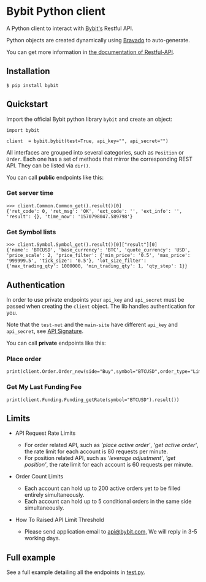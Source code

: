 # Bybit Python client

A Python client to interact with [Bybit's](https://www.bybit.com) Restful API.

Python objects are created dynamically using [Bravado](https://github.com/Yelp/bravado) to auto-generate.

You can get more information in [the documentation of Restful-API](https://github.com/bybit-exchange/bybit-official-api-docs).


## Installation

```
$ pip install bybit
```

## Quickstart

Import the official Bybit python library `bybit` and create an object:

```
import bybit

client  = bybit.bybit(test=True, api_key="", api_secret="")
```

All interfaces are grouped into several categories, such as `Position` or `Order`. Each one has a set of methods that mirror the corresponding REST API. They can be listed via `dir()`.

You can call **public** endpoints like this:

### Get server time

```
>>> client.Common.Common_get().result()[0]
{'ret_code': 0, 'ret_msg': 'OK', 'ext_code': '', 'ext_info': '', 'result': {}, 'time_now': '1570798047.589798'}
```
### Get Symbol lists

```
>>> client.Symbol.Symbol_get().result()[0]["result"][0]
{'name': 'BTCUSD', 'base_currency': 'BTC', 'quote_currency': 'USD', 'price_scale': 2, 'price_filter': {'min_price': '0.5', 'max_price': '999999.5', 'tick_size': '0.5'}, 'lot_size_filter': {'max_trading_qty': 1000000, 'min_trading_qty': 1, 'qty_step': 1}}
```

## Authentication

In order to use private endpoints your `api_key` and `api_secret` must be passed when creating the `client` object. The lib handles authentication for you.

Note that the `test-net` and the `main-site` have different `api_key` and `api_secret`, see [API Signature](https://github.com/bybit-exchange/bybit-official-api-docs/blob/master/en/rest_api_sign.md).

You can call **private** endpoints like this:

### Place order

```
print(client.Order.Order_new(side="Buy",symbol="BTCUSD",order_type="Limit",qty=1,price=8300,time_in_force="GoodTillCancel").result())
```

### Get My Last Funding Fee
```
print(client.Funding.Funding_getRate(symbol="BTCUSD").result())
```


## Limits

* API Request Rate Limits
    * For order related API, such as *'place active order'*, *'get active order'*, the rate limit for each account is 80 requests per minute.
    * For position related API, such as *'leverage adjustment'*, *'get position'*, the rate limit for each account is 60 requests per minute.

* Order Count Limits
    * Each account can hold up to 200 active orders yet to be filled entirely simultaneously.
    * Each account can hold up to 5 conditional orders in the same side simultaneously.

* How To Raised API Limit Threshold
    * Please send application email to api@bybit.com, We will reply in 3-5 working days.


## Full example

See a full example detailing all the endpoints in [test.py](/official-http/python/test.py).
